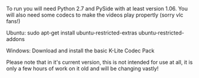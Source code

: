 To run you will need Python 2.7 and PySide with at least version 1.06.
You will also need some codecs to make the videos play propertly (sorry vlc fans!)

Ubuntu:
	sudo apt-get install ubuntu-restricted-extras ubuntu-restricted-addons

Windows:
	Download and install the basic K-Lite Codec Pack


Please note that in it's current version, this is not intended for use at all, it is only a few hours of work on it old and will be changing vastly!
